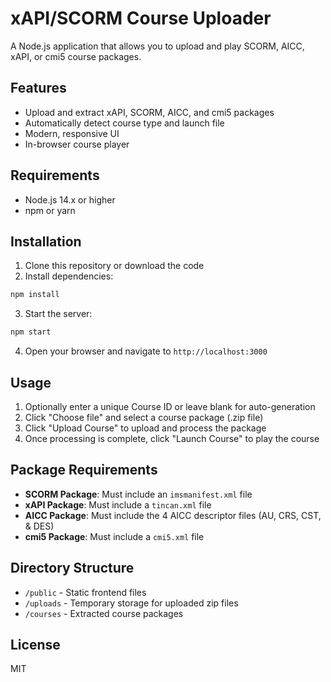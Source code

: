 # xAPI/SCORM Course Uploader

A Node.js application that allows you to upload and play SCORM, AICC, xAPI, or cmi5 course packages.

## Features

- Upload and extract xAPI, SCORM, AICC, and cmi5 packages
- Automatically detect course type and launch file
- Modern, responsive UI
- In-browser course player

## Requirements

- Node.js 14.x or higher
- npm or yarn

## Installation

1. Clone this repository or download the code
2. Install dependencies:

```bash
npm install
```

3. Start the server:

```bash
npm start
```

4. Open your browser and navigate to `http://localhost:3000`

## Usage

1. Optionally enter a unique Course ID or leave blank for auto-generation
2. Click "Choose file" and select a course package (.zip file)
3. Click "Upload Course" to upload and process the package
4. Once processing is complete, click "Launch Course" to play the course

## Package Requirements

- **SCORM Package**: Must include an `imsmanifest.xml` file
- **xAPI Package**: Must include a `tincan.xml` file
- **AICC Package**: Must include the 4 AICC descriptor files (AU, CRS, CST, & DES)
- **cmi5 Package**: Must include a `cmi5.xml` file

## Directory Structure

- `/public` - Static frontend files
- `/uploads` - Temporary storage for uploaded zip files
- `/courses` - Extracted course packages

## License

MIT 